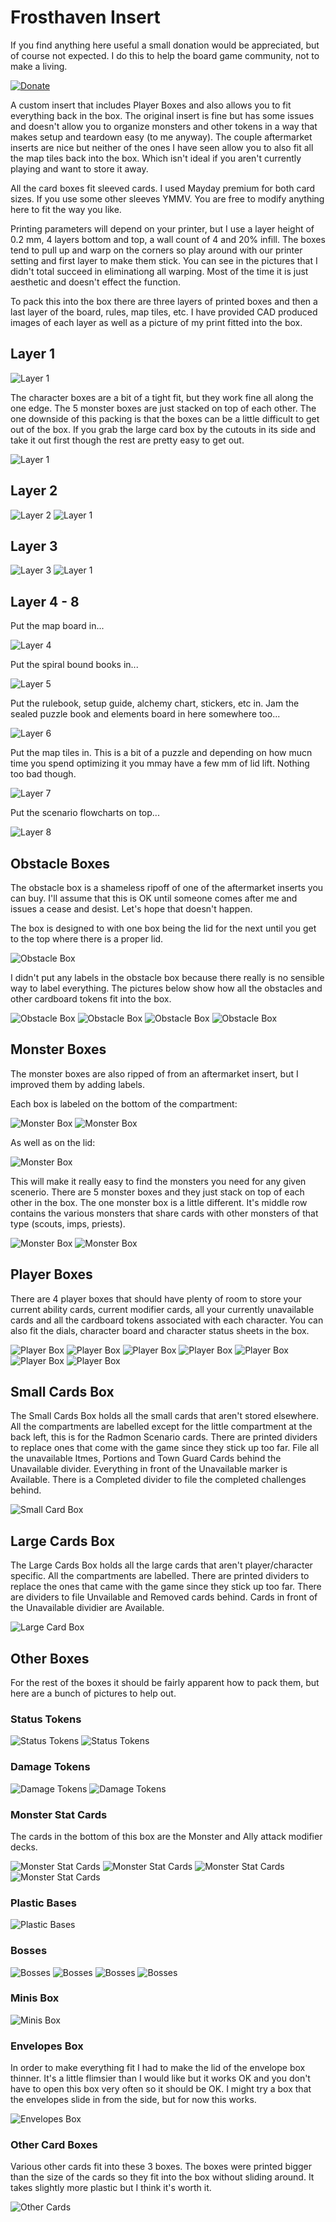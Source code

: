 # Frosthaven Insert

If you find anything here useful a small donation would be appreciated, but of course not expected. I do this to help the board game community, not to make a living. 

[![Donate](https://img.shields.io/badge/Donate-PayPal-green.svg)](https://www.paypal.com/donate/?hosted_button_id=8DHN9MQWWW8UJ)

A custom insert that includes Player Boxes and also allows you to fit everything back in the box. The original insert is fine but has some issues and doesn't allow you to organize monsters and other tokens in a way that makes setup and teardown easy (to me anyway). The couple aftermarket inserts are nice but neither of the ones I have seen allow you to also fit all the map tiles back into the box. Which isn't ideal if you aren't currently playing and want to store it away. 

All the card boxes fit sleeved cards. I used Mayday premium for both card sizes. If you use some other sleeves YMMV. You are free to modify anything here to fit the way you like.

Printing parameters will depend on your printer, but I use a layer height of 0.2 mm, 4 layers bottom and top, a wall count of 4 and 20% infill. The boxes tend to pull up and warp on the corners so play around with our printer setting and first layer to make them stick. You can see in the pictures that I didn't total succeed in eliminationg all warping. Most of the time it is just aesthetic and doesn't effect the function. 

To pack this into the box there are three layers of printed boxes and then a last layer of the board, rules, map tiles, etc. I have provided CAD produced images of each layer as well as a picture of my print fitted into the box. 

## Layer 1

![Layer 1](https://github.com/bdyer64/BoardGameInserts/blob/main/FrosthavenV2/Images/PackingLayer1.png)

The character boxes are a bit of a tight fit, but they work fine all along the one edge. The 5 monster boxes are just stacked on top of each other. The one downside of this packing is that the boxes can be a little difficult to get out of the box. If you grab the large card box by the cutouts in its side and take it out first though the rest are pretty easy to get out.

![Layer 1](https://github.com/bdyer64/BoardGameInserts/blob/main/FrosthavenV2/Images/Layer1.jpg)

## Layer 2

![Layer 2](https://github.com/bdyer64/BoardGameInserts/blob/main/FrosthavenV2/Images/PackingLayer2.png)
![Layer 1](https://github.com/bdyer64/BoardGameInserts/blob/main/FrosthavenV2/Images/Layer2.jpg)

## Layer 3

![Layer 3](https://github.com/bdyer64/BoardGameInserts/blob/main/FrosthavenV2/Images/PackingLayer3.png)
![Layer 1](https://github.com/bdyer64/BoardGameInserts/blob/main/FrosthavenV2/Images/Layer3.jpg)

## Layer 4 - 8

Put the map board in...

![Layer 4](https://github.com/bdyer64/BoardGameInserts/blob/main/FrosthavenV2/Images/Layer4.jpg)

Put the spiral bound books in...

![Layer 5](https://github.com/bdyer64/BoardGameInserts/blob/main/FrosthavenV2/images/Layer5.jgp)

Put the rulebook, setup guide, alchemy chart, stickers, etc in. Jam the sealed puzzle book and elements board in here somewhere too...

![Layer 6](https://github.com/bdyer64/BoardGameInserts/blob/main/FrosthavenV2/images/Layer6.jpg)

Put the map tiles in. This is a bit of a puzzle and depending on how mucn time you spend optimizing it you mmay have a few mm of lid lift. Nothing too bad though.

![Layer 7](https://github.com/bdyer64/BoardGameInserts/blob/main/FrosthavenV2/images/Layer7.jpg)

Put the scenario flowcharts on top...

![Layer 8](https://github.com/bdyer64/BoardGameInserts/blob/main/FrosthavenV2/images/Layer8.jpg)

## Obstacle Boxes

The obstacle box is a shameless ripoff of one of the aftermarket inserts you can buy. I'll assume that this is OK until someone comes after me and issues a cease and desist. Let's hope that doesn't happen.

The box is designed to with one box being the lid for the next until you get to the top where there is a proper lid. 

![Obstacle Box](https://github.com/bdyer64/BoardGameInserts/blob/main/FrosthavenV2/Images/ObstacleBox0.jpg)

I didn't put any labels in the obstacle box because there really is no sensible way to label everything. The pictures below show how all the obstacles and other cardboard tokens fit into the box.

![Obstacle Box](https://github.com/bdyer64/BoardGameInserts/blob/main/FrosthavenV2/Images/ObstacleBox1.jpg)
![Obstacle Box](https://github.com/bdyer64/BoardGameInserts/blob/main/FrosthavenV2/Images/ObstacleBox2.jpg)
![Obstacle Box](https://github.com/bdyer64/BoardGameInserts/blob/main/FrosthavenV2/Images/ObstacleBox3.jpg)
![Obstacle Box](https://github.com/bdyer64/BoardGameInserts/blob/main/FrosthavenV2/Images/ObstacleBox4.jpg)

## Monster Boxes

The monster boxes are also ripped of from an aftermarket insert, but I improved them by adding labels. 

Each box is labeled on the bottom of the compartment:

![Monster Box](https://github.com/bdyer64/BoardGameInserts/blob/main/FrosthavenV2/Images/MonsterBox1.jpg)
![Monster Box](https://github.com/bdyer64/BoardGameInserts/blob/main/FrosthavenV2/Images/MonsterBox2.jpg)

As well as on the lid:

![Monster Box](https://github.com/bdyer64/BoardGameInserts/blob/main/FrosthavenV2/Images/MonsterBox3.jpg)

This will make it really easy to find the monsters you need for any given scenerio. There are 5 monster boxes and they just stack on top of each other in the box. The one monster box is a little different. It's middle row contains the various monsters that share cards with other monsters of that type (scouts, imps, priests).

![Monster Box](https://github.com/bdyer64/BoardGameInserts/blob/main/FrosthavenV2/Images/MonsterBox4.jpg)
![Monster Box](https://github.com/bdyer64/BoardGameInserts/blob/main/FrosthavenV2/Images/MonsterBox5.jpg)

## Player Boxes

There are 4 player boxes that should have plenty of room to store your current ability cards, current modifier cards, all your currently unavailable cards and all the cardboard tokens associated with each character. You can also fit the dials, character board and character status sheets in the box. 

![Player Box](https://github.com/bdyer64/BoardGameInserts/blob/main/FrosthavenV2/Images/PlayerBox0.jpg)
![Player Box](https://github.com/bdyer64/BoardGameInserts/blob/main/FrosthavenV2/Images/PlayerBox1.jpg)
![Player Box](https://github.com/bdyer64/BoardGameInserts/blob/main/FrosthavenV2/Images/PlayerBox2.jpg)
![Player Box](https://github.com/bdyer64/BoardGameInserts/blob/main/FrosthavenV2/Images/PlayerBox3.jpg)
![Player Box](https://github.com/bdyer64/BoardGameInserts/blob/main/FrosthavenV2/Images/PlayerBox4.jpg)
![Player Box](https://github.com/bdyer64/BoardGameInserts/blob/main/FrosthavenV2/Images/PlayerBox5.jpg)
![Player Box](https://github.com/bdyer64/BoardGameInserts/blob/main/FrosthavenV2/Images/PlayerBox6.jpg)

## Small Cards Box

The Small Cards Box holds all the small cards that aren't stored elsewhere. All the compartments are labelled except for the little compartment at the back left, this is for the Radmon Scenario cards. There are printed dividers to replace ones that come with the game since they stick up too far. File all the unavailable Itmes, Portions and Town Guard Cards behind the Unavailable divider. Everything in front of the Unavailable marker is Available. There is a Completed divider to file the completed challenges behind. 

![Small Card Box](https://github.com/bdyer64/BoardGameInserts/blob/main/FrosthavenV2/Images/SmallCardsBox.jpg)

## Large Cards Box

The Large Cards Box holds all the large cards that aren't player/character specific. All the compartments are labelled. There are printed dividers to replace the ones that came with the game since they stick up too far. There are dividers to file Unvailable and Removed cards behind. Cards in front of the Unavailable dividier are Available. 

![Large Card Box](https://github.com/bdyer64/BoardGameInserts/blob/main/FrosthavenV2/Images/LargeCardsBox.jpg)

## Other Boxes

For the rest of the boxes it should be fairly apparent how to pack them, but here are a bunch of pictures to help out.

### Status Tokens

![Status Tokens](https://github.com/bdyer64/BoardGameInserts/blob/main/FrosthavenV2/Images/StatusTokens1.jpg)
![Status Tokens](https://github.com/bdyer64/BoardGameInserts/blob/main/FrosthavenV2/Images/StatusTokens2.jpg)

### Damage Tokens

![Damage Tokens](https://github.com/bdyer64/BoardGameInserts/blob/main/FrosthavenV2/Images/DamageTokens1.jpg)
![Damage Tokens](https://github.com/bdyer64/BoardGameInserts/blob/main/FrosthavenV2/Images/DamageTokens2.jpg)

### Monster Stat Cards

The cards in the bottom of this box are the Monster and Ally attack modifier decks.

![Monster Stat Cards](https://github.com/bdyer64/BoardGameInserts/blob/main/FrosthavenV2/Images/MonsterStats1.jpg)
![Monster Stat Cards](https://github.com/bdyer64/BoardGameInserts/blob/main/FrosthavenV2/Images/MonsterStats2.jpg)
![Monster Stat Cards](https://github.com/bdyer64/BoardGameInserts/blob/main/FrosthavenV2/Images/MonsterStats3.jpg)
![Monster Stat Cards](https://github.com/bdyer64/BoardGameInserts/blob/main/FrosthavenV2/Images/MonsterStats4.jpg)

### Plastic Bases

![Plastic Bases](https://github.com/bdyer64/BoardGameInserts/blob/main/FrosthavenV2/Images/PlasticBases.jpg)

### Bosses

![Bosses](https://github.com/bdyer64/BoardGameInserts/blob/main/FrosthavenV2/Images/Bosses1.jpg)
![Bosses](https://github.com/bdyer64/BoardGameInserts/blob/main/FrosthavenV2/Images/Bosses2.jpg)
![Bosses](https://github.com/bdyer64/BoardGameInserts/blob/main/FrosthavenV2/Images/Bosses3.jpg)
![Bosses](https://github.com/bdyer64/BoardGameInserts/blob/main/FrosthavenV2/Images/Bosses4.jpg)

### Minis Box

![Minis Box](https://github.com/bdyer64/BoardGameInserts/blob/main/FrosthavenV2/Images/MinisBox.jpg)

### Envelopes Box

In order to make everything fit I had to make the lid of the envelope box thinner. It's a little flimsier than I would like but it works OK and you don't have to open this box very often so it should be OK. I might try a box that the envelopes slide in from the side, but for now this works.

![Envelopes Box](https://github.com/bdyer64/BoardGameInserts/blob/main/FrosthavenV2/Images/EnvelopesBox.jpg)

### Other Card Boxes

Various other cards fit into these 3 boxes. The boxes were printed bigger than the size of the cards so they fit into the box without sliding around. It takes slightly more plastic but I think it's worth it.

![Other Cards](https://github.com/bdyer64/BoardGameInserts/blob/main/FrosthavenV2/Images/OtherCards.jpg)
